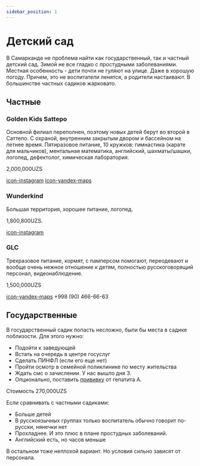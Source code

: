 ```yaml
---
sidebar_position: 1
---
```


# Детский сад

В Самарканде не проблема найти как государственный, так и частный детский сад.
Зимой не все гладко с простудными заболеваниями. Местная особенность - дети
почти не гуляют на улице. Даже в хорошую погоду. Причем, это не воспитатели
ленятся, а родители настаивают. В большинстве частных садиков жарковато.

## Частные

### Golden Kids Sattepo

Основной филиал переполнен, поэтому новых детей берут во второй в Саттепо. С
охраной, внутренним закрытым двором и бассейном на летнее время. Пятиразовое
питание, 10 кружков: гимнастика (карате для мальчиков), ментальная математика,
английский, шахматы/шашки, логопед, дефектолог, химическая лаборатория.

2,000,000UZS

[icon-instagram](https://www.instagram.com/golden_kids_sattepo/)
[icon-yandex-maps](https://yandex.uz/maps/-/CCUv4LBppB)

### Wunderkind

Большая территория, хорошее питание, логопед.

1,800,800UZS.

[icon-instagram](https://www.instagram.com/wunderkind_samarkand/)

### GLC

Трехразовое питание, кормят, с памперсом помогают, переодевают и вообще очень
нежное отношение к детям, полностью русскоговорящий персонал, видеонаблюдение.

1,500,000UZS

[icon-yandex-maps](https://yandex.uz/maps/org/17687080372/) +998 (90) 466-66-63

## Государственные

В государственный садик попасть несложно, были бы места в садике поблизости. Для
этого нужно:

- Подойти к заведующей
- Встать на очередь в центре госуслуг
- Сделать ПИНФЛ (если его еще нет)
- Пройти осмотр в семейной поликлинике по месту жительства
- Ждать смс о зачислении. У нас вышло дня 3.
- Опционально, поставить [прививку](../services/medicine.md#вакцинация) от
  гепатита А.

Стоимость 270,000UZS

Если сравнивать с частными садиками:

- Больше детей
- В русскоязычных группах только воспитатель обычно говорит по-русски, нянечки
  нет
- Прохладнее. И это плюс в плане простудных заболеваний.
- Английский есть, но часов меньше

В остальном тоже неплохой вариант. Но условия сильно зависят от персонала.
